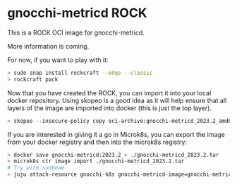 # gnocchi-metricd ROCK

This is a ROCK OCI image for gnocchi-metricd.

More information is coming.

For now, if you want to play with it:

```bash
> sudo snap install rockcraft --edge --classic
> rockcraft pack
```

Now that you have created the ROCK, you can import it into
your local docker repository. Using skopeo is a good idea as
it will help ensure that all layers of the image are imported
into docker (this is just the top layer).

```bash
> skopeo --insecure-policy copy oci-archive:gnocchi-metricd_2023.2_amd64.rock docker-daemon:gnocchi-metricd:2023.2
```

If you are interested in giving it a go in Microk8s, you can
export the image from your docker registry and then into the
microk8s registry:

```bash
> docker save gnocchi-metricd:2023.2 > ./gnocchi-metricd_2023.2.tar
> microk8s ctr image import ./gnocchi-metricd_2023.2.tar
# Try with sunbeam
> juju attach-resource gnocchi-k8s gnocchi-metricd-image=gnocchi-metricd:2023.2
```
